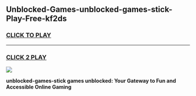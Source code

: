 
## Unblocked-Games-unblocked-games-stick-Play-Free-kf2ds
<h3>
<a href="https://premium76.site?title=unblocked-games-stick&ref=18A1">CLICK TO PLAY</a></h3>
<hr>

<h3>
<a href="https://premium76.site?title=unblocked-games-stick&ref=18A1">CLICK 2 PLAY</a>
  
</h3>

<a href="https://premium76.site?title=unblocked-games-stick&ref=18A1"><img src="https://clearcache.store/games.png"></a>


**unblocked-games-stick games unblocked: Your Gateway to Fun and Accessible Online Gaming**
